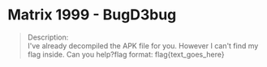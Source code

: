 # Matrix 1999 - BugD3bug

>Description: \
>I've already decompiled the APK file for you. However I can't find my flag inside. Can you help?flag format: flag{text_goes_here}
